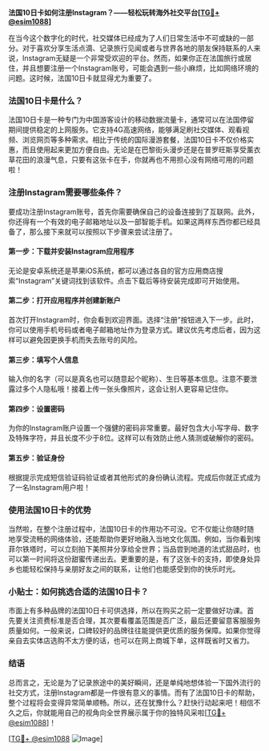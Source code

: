 **法国10日卡如何注册Instagram？——轻松玩转海外社交平台[[TG💪+ @esim1088](https://t.me/s/esim1088)]**

在当今这个数字化的时代，社交媒体已经成为了人们日常生活中不可或缺的一部分。对于喜欢分享生活点滴、记录旅行见闻或者与世界各地的朋友保持联系的人来说，Instagram无疑是一个非常受欢迎的平台。然而，如果你正在法国旅行或居住，并且想要注册一个Instagram账号，可能会遇到一些小麻烦，比如网络环境的问题。这时候，法国10日卡就显得尤为重要了。

### 法国10日卡是什么？

法国10日卡是一种专门为中国游客设计的移动数据流量卡，通常可以在法国停留期间提供稳定的上网服务。它支持4G高速网络，能够满足刷社交媒体、观看视频、浏览网页等多种需求。相比于传统的国际漫游套餐，法国10日卡不仅价格实惠，而且使用起来更加方便自由。无论是在巴黎街头漫步还是在普罗旺斯享受薰衣草花田的浪漫气息，只要有这张卡在手，你就再也不用担心没有网络可用的问题啦！

### 注册Instagram需要哪些条件？

要成功注册Instagram账号，首先你需要确保自己的设备连接到了互联网。此外，你还得有一个有效的电子邮箱地址以及一部智能手机。如果这两样东西你都已经具备了，那么接下来就可以按照以下步骤来尝试注册了。

#### 第一步：下载并安装Instagram应用程序

无论是安卓系统还是苹果iOS系统，都可以通过各自的官方应用商店搜索“Instagram”关键词找到该软件。点击下载后等待安装完成即可开始使用。

#### 第二步：打开应用程序并创建新账户

首次打开Instagram时，你会看到欢迎界面。选择“注册”按钮进入下一步。此时，你可以使用手机号码或者电子邮箱地址作为登录方式。建议优先考虑后者，因为这样可以避免因更换手机而失去账号的风险。

#### 第三步：填写个人信息

输入你的名字（可以是真名也可以随意起个昵称）、生日等基本信息。注意不要泄露过多个人隐私哦！接着上传一张头像照片，这会让别人更容易记住你。

#### 第四步：设置密码

为你的Instagram账户设置一个强健的密码非常重要。最好包含大小写字母、数字及特殊字符，并且长度不少于8位。这样可以有效防止他人猜测或破解你的密码。

#### 第五步：验证身份

根据提示完成短信验证码验证或者其他形式的身份确认流程。完成后你就正式成为了一名Instagram用户啦！

### 使用法国10日卡的优势

当然啦，在整个注册过程中，法国10日卡的作用功不可没。它不仅能让你随时随地享受流畅的网络体验，还能帮助你更好地融入当地文化氛围。例如，当你看到埃菲尔铁塔时，可以立刻拍下美照并分享给全世界；当品尝到地道的法式甜品时，也可以第一时间将这份甜蜜传递出去。更重要的是，有了这张卡的支持，即使身处异乡也能轻松保持与亲朋好友之间的联系，让他们也能感受到你的快乐时光。

### 小贴士：如何挑选合适的法国10日卡？

市面上有多种品牌的法国10日卡可供选择，所以在购买之前一定要做好功课。首先要关注资费标准是否合理，其次要看覆盖范围是否广泛，最后还要留意客服服务质量如何。一般来说，口碑较好的品牌往往能提供更优质的服务保障。如果你觉得亲自去实体店选购不太方便的话，也可以在网上商城下单，这样既省时又省力。

### 结语

总而言之，无论是为了记录旅途中的美好瞬间，还是单纯地想体验一下国外流行的社交方式，注册Instagram都是一件很有意义的事情。而有了法国10日卡的帮助，整个过程将会变得异常简单顺畅。所以，还在犹豫什么？赶快行动起来吧！相信不久之后，你就能用自己的视角向全世界展示属于你的独特风采啦[[TG💪+ @esim1088](https://t.me/s/esim1088)]！

[[TG💪+ @esim1088](https://t.me/s/esim1088) ![Image](https://i.postimg.cc/4NQfJmqS/Snipaste-2025-05-13-00-14-12.png)]